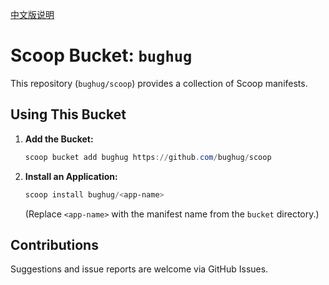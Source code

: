 [中文版说明](README_zh.md)

# Scoop Bucket: `bughug`

This repository (`bughug/scoop`) provides a collection of Scoop manifests.

## Using This Bucket

1.  **Add the Bucket:**
    ```powershell
    scoop bucket add bughug https://github.com/bughug/scoop
    ```

2.  **Install an Application:**
    ```powershell
    scoop install bughug/<app-name>
    ```
    (Replace `<app-name>` with the manifest name from the `bucket` directory.)

## Contributions

Suggestions and issue reports are welcome via GitHub Issues.
